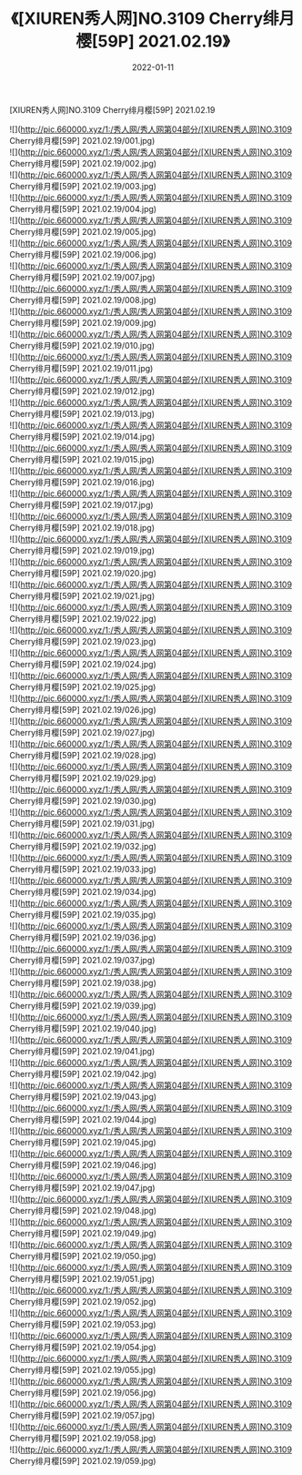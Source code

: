 ﻿---
layout: post
title:  《[XIUREN秀人网]NO.3109 Cherry绯月樱[59P] 2021.02.19》
date:   2022-01-11
img: http://pic.660000.xyz/1:/秀人网/秀人网第04部分/[XIUREN秀人网]NO.3109 Cherry绯月樱[59P] 2021.02.19/000.jpg
categories: [美女, 清纯, 唯美]
---

[XIUREN秀人网]NO.3109 Cherry绯月樱[59P] 2021.02.19

 ![](http://pic.660000.xyz/1:/秀人网/秀人网第04部分/[XIUREN秀人网]NO.3109 Cherry绯月樱[59P] 2021.02.19/001.jpg) <br>![](http://pic.660000.xyz/1:/秀人网/秀人网第04部分/[XIUREN秀人网]NO.3109 Cherry绯月樱[59P] 2021.02.19/002.jpg) <br>![](http://pic.660000.xyz/1:/秀人网/秀人网第04部分/[XIUREN秀人网]NO.3109 Cherry绯月樱[59P] 2021.02.19/003.jpg) <br>![](http://pic.660000.xyz/1:/秀人网/秀人网第04部分/[XIUREN秀人网]NO.3109 Cherry绯月樱[59P] 2021.02.19/004.jpg) <br>![](http://pic.660000.xyz/1:/秀人网/秀人网第04部分/[XIUREN秀人网]NO.3109 Cherry绯月樱[59P] 2021.02.19/005.jpg) <br>![](http://pic.660000.xyz/1:/秀人网/秀人网第04部分/[XIUREN秀人网]NO.3109 Cherry绯月樱[59P] 2021.02.19/006.jpg) <br>![](http://pic.660000.xyz/1:/秀人网/秀人网第04部分/[XIUREN秀人网]NO.3109 Cherry绯月樱[59P] 2021.02.19/007.jpg) <br>![](http://pic.660000.xyz/1:/秀人网/秀人网第04部分/[XIUREN秀人网]NO.3109 Cherry绯月樱[59P] 2021.02.19/008.jpg) <br>![](http://pic.660000.xyz/1:/秀人网/秀人网第04部分/[XIUREN秀人网]NO.3109 Cherry绯月樱[59P] 2021.02.19/009.jpg) <br>![](http://pic.660000.xyz/1:/秀人网/秀人网第04部分/[XIUREN秀人网]NO.3109 Cherry绯月樱[59P] 2021.02.19/010.jpg) <br>![](http://pic.660000.xyz/1:/秀人网/秀人网第04部分/[XIUREN秀人网]NO.3109 Cherry绯月樱[59P] 2021.02.19/011.jpg) <br>![](http://pic.660000.xyz/1:/秀人网/秀人网第04部分/[XIUREN秀人网]NO.3109 Cherry绯月樱[59P] 2021.02.19/012.jpg) <br>![](http://pic.660000.xyz/1:/秀人网/秀人网第04部分/[XIUREN秀人网]NO.3109 Cherry绯月樱[59P] 2021.02.19/013.jpg) <br>![](http://pic.660000.xyz/1:/秀人网/秀人网第04部分/[XIUREN秀人网]NO.3109 Cherry绯月樱[59P] 2021.02.19/014.jpg) <br>![](http://pic.660000.xyz/1:/秀人网/秀人网第04部分/[XIUREN秀人网]NO.3109 Cherry绯月樱[59P] 2021.02.19/015.jpg) <br>![](http://pic.660000.xyz/1:/秀人网/秀人网第04部分/[XIUREN秀人网]NO.3109 Cherry绯月樱[59P] 2021.02.19/016.jpg) <br>![](http://pic.660000.xyz/1:/秀人网/秀人网第04部分/[XIUREN秀人网]NO.3109 Cherry绯月樱[59P] 2021.02.19/017.jpg) <br>![](http://pic.660000.xyz/1:/秀人网/秀人网第04部分/[XIUREN秀人网]NO.3109 Cherry绯月樱[59P] 2021.02.19/018.jpg) <br>![](http://pic.660000.xyz/1:/秀人网/秀人网第04部分/[XIUREN秀人网]NO.3109 Cherry绯月樱[59P] 2021.02.19/019.jpg) <br>![](http://pic.660000.xyz/1:/秀人网/秀人网第04部分/[XIUREN秀人网]NO.3109 Cherry绯月樱[59P] 2021.02.19/020.jpg) <br>![](http://pic.660000.xyz/1:/秀人网/秀人网第04部分/[XIUREN秀人网]NO.3109 Cherry绯月樱[59P] 2021.02.19/021.jpg) <br>![](http://pic.660000.xyz/1:/秀人网/秀人网第04部分/[XIUREN秀人网]NO.3109 Cherry绯月樱[59P] 2021.02.19/022.jpg) <br>![](http://pic.660000.xyz/1:/秀人网/秀人网第04部分/[XIUREN秀人网]NO.3109 Cherry绯月樱[59P] 2021.02.19/023.jpg) <br>![](http://pic.660000.xyz/1:/秀人网/秀人网第04部分/[XIUREN秀人网]NO.3109 Cherry绯月樱[59P] 2021.02.19/024.jpg) <br>![](http://pic.660000.xyz/1:/秀人网/秀人网第04部分/[XIUREN秀人网]NO.3109 Cherry绯月樱[59P] 2021.02.19/025.jpg) <br>![](http://pic.660000.xyz/1:/秀人网/秀人网第04部分/[XIUREN秀人网]NO.3109 Cherry绯月樱[59P] 2021.02.19/026.jpg) <br>![](http://pic.660000.xyz/1:/秀人网/秀人网第04部分/[XIUREN秀人网]NO.3109 Cherry绯月樱[59P] 2021.02.19/027.jpg) <br>![](http://pic.660000.xyz/1:/秀人网/秀人网第04部分/[XIUREN秀人网]NO.3109 Cherry绯月樱[59P] 2021.02.19/028.jpg) <br>![](http://pic.660000.xyz/1:/秀人网/秀人网第04部分/[XIUREN秀人网]NO.3109 Cherry绯月樱[59P] 2021.02.19/029.jpg) <br>![](http://pic.660000.xyz/1:/秀人网/秀人网第04部分/[XIUREN秀人网]NO.3109 Cherry绯月樱[59P] 2021.02.19/030.jpg) <br>![](http://pic.660000.xyz/1:/秀人网/秀人网第04部分/[XIUREN秀人网]NO.3109 Cherry绯月樱[59P] 2021.02.19/031.jpg) <br>![](http://pic.660000.xyz/1:/秀人网/秀人网第04部分/[XIUREN秀人网]NO.3109 Cherry绯月樱[59P] 2021.02.19/032.jpg) <br>![](http://pic.660000.xyz/1:/秀人网/秀人网第04部分/[XIUREN秀人网]NO.3109 Cherry绯月樱[59P] 2021.02.19/033.jpg) <br>![](http://pic.660000.xyz/1:/秀人网/秀人网第04部分/[XIUREN秀人网]NO.3109 Cherry绯月樱[59P] 2021.02.19/034.jpg) <br>![](http://pic.660000.xyz/1:/秀人网/秀人网第04部分/[XIUREN秀人网]NO.3109 Cherry绯月樱[59P] 2021.02.19/035.jpg) <br>![](http://pic.660000.xyz/1:/秀人网/秀人网第04部分/[XIUREN秀人网]NO.3109 Cherry绯月樱[59P] 2021.02.19/036.jpg) <br>![](http://pic.660000.xyz/1:/秀人网/秀人网第04部分/[XIUREN秀人网]NO.3109 Cherry绯月樱[59P] 2021.02.19/037.jpg) <br>![](http://pic.660000.xyz/1:/秀人网/秀人网第04部分/[XIUREN秀人网]NO.3109 Cherry绯月樱[59P] 2021.02.19/038.jpg) <br>![](http://pic.660000.xyz/1:/秀人网/秀人网第04部分/[XIUREN秀人网]NO.3109 Cherry绯月樱[59P] 2021.02.19/039.jpg) <br>![](http://pic.660000.xyz/1:/秀人网/秀人网第04部分/[XIUREN秀人网]NO.3109 Cherry绯月樱[59P] 2021.02.19/040.jpg) <br>![](http://pic.660000.xyz/1:/秀人网/秀人网第04部分/[XIUREN秀人网]NO.3109 Cherry绯月樱[59P] 2021.02.19/041.jpg) <br>![](http://pic.660000.xyz/1:/秀人网/秀人网第04部分/[XIUREN秀人网]NO.3109 Cherry绯月樱[59P] 2021.02.19/042.jpg) <br>![](http://pic.660000.xyz/1:/秀人网/秀人网第04部分/[XIUREN秀人网]NO.3109 Cherry绯月樱[59P] 2021.02.19/043.jpg) <br>![](http://pic.660000.xyz/1:/秀人网/秀人网第04部分/[XIUREN秀人网]NO.3109 Cherry绯月樱[59P] 2021.02.19/044.jpg) <br>![](http://pic.660000.xyz/1:/秀人网/秀人网第04部分/[XIUREN秀人网]NO.3109 Cherry绯月樱[59P] 2021.02.19/045.jpg) <br>![](http://pic.660000.xyz/1:/秀人网/秀人网第04部分/[XIUREN秀人网]NO.3109 Cherry绯月樱[59P] 2021.02.19/046.jpg) <br>![](http://pic.660000.xyz/1:/秀人网/秀人网第04部分/[XIUREN秀人网]NO.3109 Cherry绯月樱[59P] 2021.02.19/047.jpg) <br>![](http://pic.660000.xyz/1:/秀人网/秀人网第04部分/[XIUREN秀人网]NO.3109 Cherry绯月樱[59P] 2021.02.19/048.jpg) <br>![](http://pic.660000.xyz/1:/秀人网/秀人网第04部分/[XIUREN秀人网]NO.3109 Cherry绯月樱[59P] 2021.02.19/049.jpg) <br>![](http://pic.660000.xyz/1:/秀人网/秀人网第04部分/[XIUREN秀人网]NO.3109 Cherry绯月樱[59P] 2021.02.19/050.jpg) <br>![](http://pic.660000.xyz/1:/秀人网/秀人网第04部分/[XIUREN秀人网]NO.3109 Cherry绯月樱[59P] 2021.02.19/051.jpg) <br>![](http://pic.660000.xyz/1:/秀人网/秀人网第04部分/[XIUREN秀人网]NO.3109 Cherry绯月樱[59P] 2021.02.19/052.jpg) <br>![](http://pic.660000.xyz/1:/秀人网/秀人网第04部分/[XIUREN秀人网]NO.3109 Cherry绯月樱[59P] 2021.02.19/053.jpg) <br>![](http://pic.660000.xyz/1:/秀人网/秀人网第04部分/[XIUREN秀人网]NO.3109 Cherry绯月樱[59P] 2021.02.19/054.jpg) <br>![](http://pic.660000.xyz/1:/秀人网/秀人网第04部分/[XIUREN秀人网]NO.3109 Cherry绯月樱[59P] 2021.02.19/055.jpg) <br>![](http://pic.660000.xyz/1:/秀人网/秀人网第04部分/[XIUREN秀人网]NO.3109 Cherry绯月樱[59P] 2021.02.19/056.jpg) <br>![](http://pic.660000.xyz/1:/秀人网/秀人网第04部分/[XIUREN秀人网]NO.3109 Cherry绯月樱[59P] 2021.02.19/057.jpg) <br>![](http://pic.660000.xyz/1:/秀人网/秀人网第04部分/[XIUREN秀人网]NO.3109 Cherry绯月樱[59P] 2021.02.19/058.jpg) <br>![](http://pic.660000.xyz/1:/秀人网/秀人网第04部分/[XIUREN秀人网]NO.3109 Cherry绯月樱[59P] 2021.02.19/059.jpg) <br>